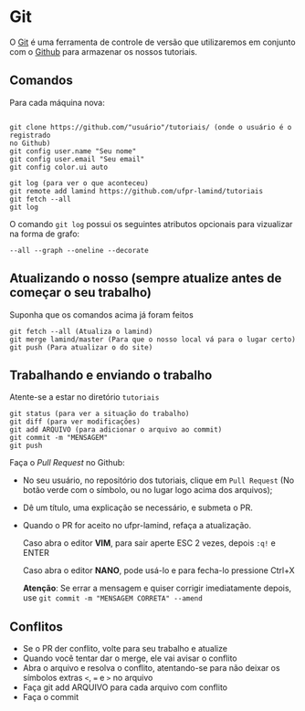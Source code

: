 # Git

O [Git](http://git-scm.com/) é uma ferramenta de controle de versão que
utilizaremos em conjunto com o [Github](http://github.com) para armazenar os
nossos tutoriais.

## Comandos

Para cada máquina nova:
```

git clone https://github.com/"usuário"/tutoriais/ (onde o usuário é o registrado
no Github)
git config user.name "Seu nome"
git config user.email "Seu email"
git config color.ui auto

git log (para ver o que aconteceu)
git remote add lamind https://github.com/ufpr-lamind/tutoriais
git fetch --all
git log
```

O comando `git log` possui os seguintes atributos opcionais para vizualizar na
forma de grafo:
````
--all --graph --oneline --decorate
````
## Atualizando o nosso (sempre atualize antes de começar o seu trabalho)

Suponha que os comandos acima já foram feitos
````
git fetch --all (Atualiza o lamind)
git merge lamind/master (Para que o nosso local vá para o lugar certo)
git push (Para atualizar o do site)
````
## Trabalhando e enviando o trabalho

Atente-se a estar no diretório `tutoriais`

```
git status (para ver a situação do trabalho)
git diff (para ver modificações)
git add ARQUIVO (para adicionar o arquivo ao commit)
git commit -m "MENSAGEM"
git push
```

Faça o *Pull Request* no Github:
  - No seu usuário, no repositório dos tutoriais, clique em `Pull Request`
      (No botão verde com o símbolo, ou no lugar logo acima dos arquivos);
  - Dê um título, uma explicação se necessário, e submeta o PR.
  - Quando o PR for aceito no ufpr-lamind, refaça a atualização.

    Caso abra o editor **VIM**, para sair aperte ESC 2 vezes, depois `:q!` e
    ENTER

    Caso abra o editor **NANO**, pode usá-lo e para fecha-lo pressione Ctrl+X

      **Atenção**: Se errar a mensagem e quiser corrigir imediatamente depois,
use `git commit -m "MENSAGEM CORRETA" --amend`

## Conflitos

  - Se o PR der conflito, volte para seu trabalho e atualize
  - Quando você tentar dar o merge, ele vai avisar o conflito
  - Abra o arquivo e resolva o conflito, atentando-se para não deixar os
    símbolos extras `<`, `=` e `>` no arquivo
  - Faça git add ARQUIVO para cada arquivo com conflito
  - Faça o commit
